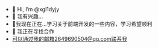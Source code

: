 - 👋 Hi, I’m @xgl1dyjy
- 👀 我有兴趣...
- 🌱我现在正在...学习关于前端开发的一些内容，学习希望顺利
- 💞️ 我正在寻找合作
- 可以通过我的邮箱2649690504@qq.com联系我

<!---
xgl1dyjy/xgl1dyjy is a ✨ special ✨ repository because its `README.md` (this file) appears on your GitHub profile.
You can click the Preview link to take a look at your changes.
--->
